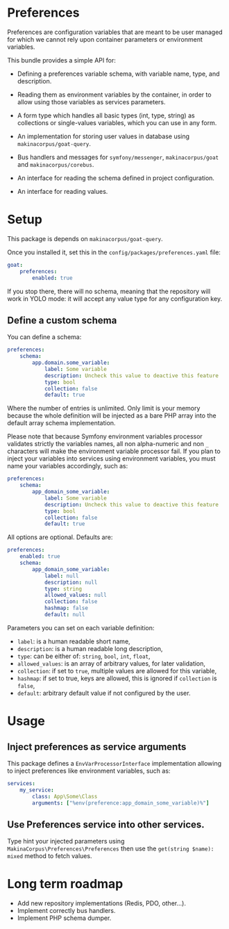 # Preferences

Preferences are configuration variables that are meant to be user managed
for which we cannot rely upon container parameters or environment variables.

This bundle provides a simple API for:

 - Defining a preferences variable schema, with variable name, type, and
   description.

 - Reading them as environment variables by the container, in order to allow
   using those variables as services parameters.

 - A form type which handles all basic types (int, type, string) as collections
   or single-values variables, which you can use in any form.

 - An implementation for storing user values in database using
   `makinacorpus/goat-query`.

 - Bus handlers and messages for `symfony/messenger`, `makinacorpus/goat` and
   `makinacorpus/corebus`.

 - An interface for reading the schema defined in project configuration.

 - An interface for reading values.

# Setup

This package is depends on `makinacorpus/goat-query`.

Once you installed it, set this in the `config/packages/preferences.yaml` file:

```yaml
goat:
    preferences:
        enabled: true
```

If you stop there, there will no schema, meaning that the repository will work
in YOLO mode: it will accept any value type for any configuration key.

## Define a custom schema

You can define a schema:

```yaml
preferences:
    schema:
        app.domain.some_variable:
            label: Some variable
            description: Uncheck this value to deactive this feature
            type: bool
            collection: false
            default: true
```

Where the number of entries is unlimited. Only limit is your memory because
the whole definition will be injected as a bare PHP array into the default
array schema implementation.

Please note that because Symfony environment variables processor validates
strictly the variables names, all non alpha-numeric and non `_` characters
will make the environment variable processor fail. If you plan to inject
your variables into services using environment variables, you must name
your variables accordingly, such as:

```yaml
preferences:
    schema:
        app_domain_some_variable:
            label: Some variable
            description: Uncheck this value to deactive this feature
            type: bool
            collection: false
            default: true
```

All options are optional. Defaults are:

```yaml
preferences:
    enabled: true
    schema:
        app_domain_some_variable:
            label: null
            description: null
            type: string
            allowed_values: null
            collection: false
            hashmap: false
            default: null
```

Parameters you can set on each variable definition:

 - `label`: is a human readable short name,
 - `description`: is a human readable long description,
 - `type`: can be either of: `string`, `bool`, `int`, `float`,
 - `allowed_values`: is an array of arbitrary values, for later validation,
 - `collection`: if set to `true`, multiple values are allowed for this variable,
 - `hashmap`: if set to true, keys are allowed, this is ignored if `collection` is `false`,
 - `default`: arbitrary default value if not configured by the user.

# Usage

## Inject preferences as service arguments

This package defines a `EnvVarProcessorInterface` implementation allowing to
inject preferences like environment variables, such as:

```yaml
services:
    my_service:
        class: App\Some\Class
        arguments: ["%env(preference:app_domain_some_variable)%"]
```

## Use Preferences service into other services.

Type hint your injected parameters using `MakinaCorpus\Preferences\Preferences`
then use the `get(string $name): mixed` method to fetch values.

# Long term roadmap

 - Add new repository implementations (Redis, PDO, other...).
 - Implement correctly bus handlers.
 - Implement PHP schema dumper.
